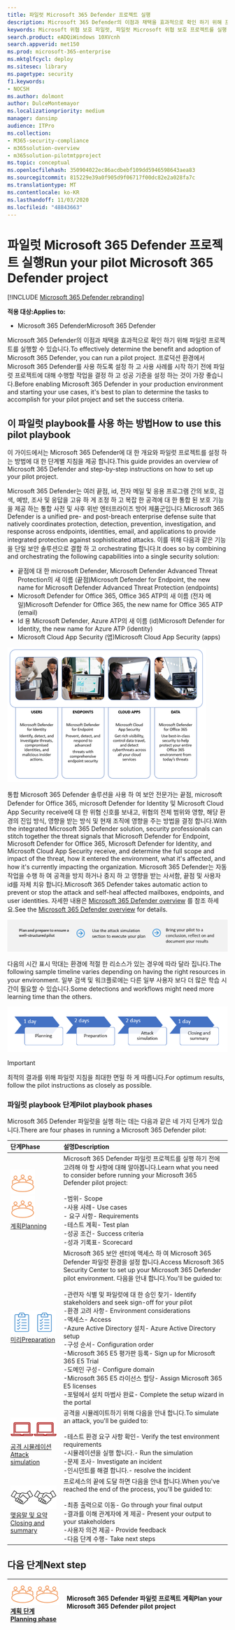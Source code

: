 ```yaml
---
title: 파일럿 Microsoft 365 Defender 프로젝트 실행
description: Microsoft 365 Defender의 이점과 채택을 효과적으로 확인 하기 위해 프로덕션 환경에서 파일럿 Microsoft 365 Defender 프로젝트를 실행 합니다.
keywords: Microsoft 위협 보호 파일럿, 파일럿 Microsoft 위협 보호 프로젝트를 실행 하 고, microsoft threat protection 파일럿 프로젝트, 사이버 보안, 고급 영구 위협, 엔터프라이즈 보안, 장치, 장치, id, 사용자, 데이터, 응용 프로그램, 인시던트, 자동화 된 조사 및 업데이트, 고급 구하기 등을 평가 합니다.
search.product: eADQiWindows 10XVcnh
search.appverid: met150
ms.prod: microsoft-365-enterprise
ms.mktglfcycl: deploy
ms.sitesec: library
ms.pagetype: security
f1.keywords:
- NOCSH
ms.author: dolmont
author: DulceMontemayor
ms.localizationpriority: medium
manager: dansimp
audience: ITPro
ms.collection:
- M365-security-compliance
- m365solution-overview
- m365solution-pilotmtpproject
ms.topic: conceptual
ms.openlocfilehash: 350904022ec86acdbebf109dd5946598643aea83
ms.sourcegitcommit: 815229e39a0f905d9f06717f00dc82e2a028fa7c
ms.translationtype: MT
ms.contentlocale: ko-KR
ms.lasthandoff: 11/03/2020
ms.locfileid: "48843663"
---
```

# <a name="run-your-pilot-microsoft-365-defender-project"></a><span data-ttu-id="f2af0-104">파일럿 Microsoft 365 Defender 프로젝트 실행</span><span class="sxs-lookup"><span data-stu-id="f2af0-104">Run your pilot Microsoft 365 Defender project</span></span> 

[!INCLUDE [Microsoft 365 Defender rebranding](../includes/microsoft-defender.md)]


<span data-ttu-id="f2af0-105">**적용 대상:**</span><span class="sxs-lookup"><span data-stu-id="f2af0-105">**Applies to:**</span></span>
- <span data-ttu-id="f2af0-106">Microsoft 365 Defender</span><span class="sxs-lookup"><span data-stu-id="f2af0-106">Microsoft 365 Defender</span></span>

<span data-ttu-id="f2af0-107">Microsoft 365 Defender의 이점과 채택을 효과적으로 확인 하기 위해 파일럿 프로젝트를 실행할 수 있습니다.</span><span class="sxs-lookup"><span data-stu-id="f2af0-107">To effectively determine the benefit and adoption of Microsoft 365 Defender, you can run a pilot project.</span></span> <span data-ttu-id="f2af0-108">프로덕션 환경에서 Microsoft 365 Defender를 사용 하도록 설정 하 고 사용 사례를 시작 하기 전에 파일럿 프로젝트에 대해 수행할 작업을 결정 하 고 성공 기준을 설정 하는 것이 가장 좋습니다.</span><span class="sxs-lookup"><span data-stu-id="f2af0-108">Before enabling Microsoft 365 Defender in your production environment and starting your use cases, it's best to plan to determine the tasks to accomplish for your pilot project and set the success criteria.</span></span> 


## <a name="how-to-use-this-pilot-playbook"></a><span data-ttu-id="f2af0-109">이 파일럿 playbook를 사용 하는 방법</span><span class="sxs-lookup"><span data-stu-id="f2af0-109">How to use this pilot playbook</span></span>

<span data-ttu-id="f2af0-110">이 가이드에서는 Microsoft 365 Defender에 대 한 개요와 파일럿 프로젝트를 설정 하는 방법에 대 한 단계별 지침을 제공 합니다.</span><span class="sxs-lookup"><span data-stu-id="f2af0-110">This guide provides an overview of Microsoft 365 Defender and step-by-step instructions on how to set up your pilot project.</span></span> 

<span data-ttu-id="f2af0-111">Microsoft 365 Defender는 여러 끝점, id, 전자 메일 및 응용 프로그램 간의 보호, 검색, 예방, 조사 및 응답을 고유 하 게 조정 하 고 복잡 한 공격에 대 한 통합 된 보호 기능을 제공 하는 통합 사전 및 사후 위반 엔터프라이즈 방어 제품군입니다.</span><span class="sxs-lookup"><span data-stu-id="f2af0-111">Microsoft 365 Defender is a unified pre- and post-breach enterprise defense suite that natively coordinates protection, detection, prevention, investigation, and response across endpoints, identities, email, and applications to provide integrated protection against sophisticated attacks.</span></span> <span data-ttu-id="f2af0-112">이를 위해 다음과 같은 기능을 단일 보안 솔루션으로 결합 하 고 orchestrating 합니다.</span><span class="sxs-lookup"><span data-stu-id="f2af0-112">It does so by combining and orchestrating the following capabilities into a single security solution:</span></span>
  - <span data-ttu-id="f2af0-113">끝점에 대 한 microsoft Defender, Microsoft Defender Advanced Threat Protection의 새 이름 (끝점)</span><span class="sxs-lookup"><span data-stu-id="f2af0-113">Microsoft Defender for Endpoint, the new name for Microsoft Defender Advanced Threat Protection (endpoints)</span></span>
  - <span data-ttu-id="f2af0-114">Microsoft Defender for Office 365, Office 365 ATP의 새 이름 (전자 메일)</span><span class="sxs-lookup"><span data-stu-id="f2af0-114">Microsoft Defender for Office 365, the new name for Office 365 ATP (email)</span></span> 
  - <span data-ttu-id="f2af0-115">Id 용 Microsoft Defender, Azure ATP의 새 이름 (id)</span><span class="sxs-lookup"><span data-stu-id="f2af0-115">Microsoft Defender for Identity, the new name for Azure ATP (identity)</span></span> 
  - <span data-ttu-id="f2af0-116">Microsoft Cloud App Security (앱)</span><span class="sxs-lookup"><span data-stu-id="f2af0-116">Microsoft Cloud App Security (apps)</span></span>

![Image of_Microsoft 365 Defender solution for users 365, for a for a for a for a for a for a for a for a 사용자](../../media/mtp/m365pillars.png)

<span data-ttu-id="f2af0-118">통합 Microsoft 365 Defender 솔루션을 사용 하 여 보안 전문가는 끝점, microsoft Defender for Office 365, microsoft Defender for Identity 및 Microsoft Cloud App Security receive에 대 한 위협 신호를 보내고, 위협의 전체 범위와 영향, 해당 환경의 진입 방식, 영향을 받는 방식 및 현재 조직에 영향을 주는 방법을 결정 합니다.</span><span class="sxs-lookup"><span data-stu-id="f2af0-118">With the integrated Microsoft 365 Defender solution, security professionals can stitch together the threat signals that Microsoft Defender for Endpoint, Microsoft Defender for Office 365, Microsoft Defender for Identity, and Microsoft Cloud App Security receive, and determine the full scope and impact of the threat, how it entered the environment, what it's affected, and how it's currently impacting the organization.</span></span> <span data-ttu-id="f2af0-119">Microsoft 365 Defender는 자동 작업을 수행 하 여 공격을 방지 하거나 중지 하 고 영향을 받는 사서함, 끝점 및 사용자 id를 자체 치유 합니다.</span><span class="sxs-lookup"><span data-stu-id="f2af0-119">Microsoft 365 Defender takes automatic action to prevent or stop the attack and self-heal affected mailboxes, endpoints, and user identities.</span></span> <span data-ttu-id="f2af0-120">자세한 내용은 [Microsoft 365 Defender overview](https://docs.microsoft.com/microsoft-365/security/mtp/microsoft-threat-protection) 를 참조 하세요.</span><span class="sxs-lookup"><span data-stu-id="f2af0-120">See the [Microsoft 365 Defender overview](https://docs.microsoft.com/microsoft-365/security/mtp/microsoft-threat-protection) for details.</span></span>

![Microsoft 365 Defender 파일럿 실행 단계](../../media/pilotphases.png)

<span data-ttu-id="f2af0-122">다음의 시간 표시 막대는 환경에 적절 한 리소스가 있는 경우에 따라 달라 집니다.</span><span class="sxs-lookup"><span data-stu-id="f2af0-122">The following sample timeline varies depending on having the right resources in your environment.</span></span> <span data-ttu-id="f2af0-123">일부 검색 및 워크플로에는 다른 일부 사용자 보다 더 많은 학습 시간이 필요할 수 있습니다.</span><span class="sxs-lookup"><span data-stu-id="f2af0-123">Some detections and workflows might need more learning time than the others.</span></span>

![Microsoft 365 Defender 파일럿 실행의 샘플 시간 표시줄](../../media/pilotimeline.png)

>[!IMPORTANT]
><span data-ttu-id="f2af0-125">최적의 결과를 위해 파일럿 지침을 최대한 면밀 하 게 따릅니다.</span><span class="sxs-lookup"><span data-stu-id="f2af0-125">For optimum results, follow the pilot instructions as closely as possible.</span></span>


### <a name="pilot-playbook-phases"></a><span data-ttu-id="f2af0-126">파일럿 playbook 단계</span><span class="sxs-lookup"><span data-stu-id="f2af0-126">Pilot playbook phases</span></span> 

<span data-ttu-id="f2af0-127">Microsoft 365 Defender 파일럿을 실행 하는 데는 다음과 같은 네 가지 단계가 있습니다.</span><span class="sxs-lookup"><span data-stu-id="f2af0-127">There are four phases in running a Microsoft 365 Defender pilot:</span></span>

|<span data-ttu-id="f2af0-128">단계</span><span class="sxs-lookup"><span data-stu-id="f2af0-128">Phase</span></span> | <span data-ttu-id="f2af0-129">설명</span><span class="sxs-lookup"><span data-stu-id="f2af0-129">Description</span></span> | 
|:-------|:-----|
| <span data-ttu-id="f2af0-130">![계획](../../media/mtp/plan.png)</span><span class="sxs-lookup"><span data-stu-id="f2af0-130">![Planning](../../media/mtp/plan.png)</span></span><br>[<span data-ttu-id="f2af0-131">계획</span><span class="sxs-lookup"><span data-stu-id="f2af0-131">Planning</span></span>](mtp-pilot-plan.md)| <span data-ttu-id="f2af0-132">Microsoft 365 Defender 파일럿 프로젝트를 실행 하기 전에 고려해 야 할 사항에 대해 알아봅니다.</span><span class="sxs-lookup"><span data-stu-id="f2af0-132">Learn what you need to consider before running your Microsoft 365 Defender pilot project:</span></span> <br><br><span data-ttu-id="f2af0-133">-범위</span><span class="sxs-lookup"><span data-stu-id="f2af0-133">- Scope</span></span> <br> <span data-ttu-id="f2af0-134">-사용 사례</span><span class="sxs-lookup"><span data-stu-id="f2af0-134">- Use cases</span></span> <br><span data-ttu-id="f2af0-135">- 요구 사항</span><span class="sxs-lookup"><span data-stu-id="f2af0-135">- Requirements</span></span> <br><span data-ttu-id="f2af0-136">-테스트 계획</span><span class="sxs-lookup"><span data-stu-id="f2af0-136">- Test plan</span></span> <br> <span data-ttu-id="f2af0-137">-성공 조건</span><span class="sxs-lookup"><span data-stu-id="f2af0-137">- Success criteria</span></span> <br> <span data-ttu-id="f2af0-138">-성과 기록표</span><span class="sxs-lookup"><span data-stu-id="f2af0-138">- Scorecard</span></span> 
| <span data-ttu-id="f2af0-139">![미리](../../media/mtp/prep.png)</span><span class="sxs-lookup"><span data-stu-id="f2af0-139">![Preparation](../../media/mtp/prep.png)</span></span> <br>[<span data-ttu-id="f2af0-140">미리</span><span class="sxs-lookup"><span data-stu-id="f2af0-140">Preparation</span></span>](mtp-evaluation.md)|  <span data-ttu-id="f2af0-141">Microsoft 365 보안 센터에 액세스 하 여 Microsoft 365 Defender 파일럿 환경을 설정 합니다.</span><span class="sxs-lookup"><span data-stu-id="f2af0-141">Access Microsoft 365 Security Center to set up your Microsoft 365 Defender pilot  environment.</span></span> <span data-ttu-id="f2af0-142">다음을 안내 합니다.</span><span class="sxs-lookup"><span data-stu-id="f2af0-142">You'll be guided to:</span></span><br><br><span data-ttu-id="f2af0-143">-관련자 식별 및 파일럿에 대 한 승인 찾기</span><span class="sxs-lookup"><span data-stu-id="f2af0-143">- Identify stakeholders and seek sign-off for your pilot</span></span> <br> <span data-ttu-id="f2af0-144">-환경 고려 사항</span><span class="sxs-lookup"><span data-stu-id="f2af0-144">- Environment considerations</span></span> <br><span data-ttu-id="f2af0-145">-액세스</span><span class="sxs-lookup"><span data-stu-id="f2af0-145">- Access</span></span> <br><span data-ttu-id="f2af0-146">-Azure Active Directory 설치</span><span class="sxs-lookup"><span data-stu-id="f2af0-146">- Azure Active Directory setup</span></span> <br> <span data-ttu-id="f2af0-147">-구성 순서</span><span class="sxs-lookup"><span data-stu-id="f2af0-147">- Configuration order</span></span> <br> <span data-ttu-id="f2af0-148">-Microsoft 365 E5 평가판 등록</span><span class="sxs-lookup"><span data-stu-id="f2af0-148">- Sign up for Microsoft 365 E5 Trial</span></span> <br> <span data-ttu-id="f2af0-149">-도메인 구성</span><span class="sxs-lookup"><span data-stu-id="f2af0-149">- Configure domain</span></span> <br><span data-ttu-id="f2af0-150">-Microsoft 365 E5 라이선스 할당</span><span class="sxs-lookup"><span data-stu-id="f2af0-150">- Assign Microsoft 365 E5 licenses</span></span> <br> <span data-ttu-id="f2af0-151">-포털에서 설치 마법사 완료</span><span class="sxs-lookup"><span data-stu-id="f2af0-151">- Complete the setup wizard in the portal</span></span>|
| <span data-ttu-id="f2af0-152">![공격 시뮬레이션](../../media/mtp/run-sim.png)</span><span class="sxs-lookup"><span data-stu-id="f2af0-152">![Attack simulation](../../media/mtp/run-sim.png)</span></span> <br>[<span data-ttu-id="f2af0-153">공격 시뮬레이션</span><span class="sxs-lookup"><span data-stu-id="f2af0-153">Attack simulation</span></span>](mtp-pilot-simulate.md) | <span data-ttu-id="f2af0-154">공격을 시뮬레이트하기 위해 다음을 안내 합니다.</span><span class="sxs-lookup"><span data-stu-id="f2af0-154">To simulate an attack, you'll be guided to:</span></span><br><br><span data-ttu-id="f2af0-155">-테스트 환경 요구 사항 확인</span><span class="sxs-lookup"><span data-stu-id="f2af0-155">- Verify the test environment requirements</span></span> <br><span data-ttu-id="f2af0-156">-시뮬레이션을 실행 합니다.</span><span class="sxs-lookup"><span data-stu-id="f2af0-156">-  Run the simulation</span></span> <br><span data-ttu-id="f2af0-157">-문제 조사</span><span class="sxs-lookup"><span data-stu-id="f2af0-157">- Investigate an incident</span></span> <br><span data-ttu-id="f2af0-158">-인시던트를 해결 합니다.</span><span class="sxs-lookup"><span data-stu-id="f2af0-158">- resolve the incident</span></span> 
| <span data-ttu-id="f2af0-159">![맺음말 및 요약](../../media/mtp/close.png)</span><span class="sxs-lookup"><span data-stu-id="f2af0-159">![Closing and summary](../../media/mtp/close.png)</span></span> <br>[<span data-ttu-id="f2af0-160">맺음말 및 요약</span><span class="sxs-lookup"><span data-stu-id="f2af0-160">Closing and summary</span></span>](mtp-pilot-close.md) | <span data-ttu-id="f2af0-161">프로세스의 끝에 도달 하면 다음을 안내 합니다.</span><span class="sxs-lookup"><span data-stu-id="f2af0-161">When you've reached the end of the process, you'll be guided to:</span></span><br><br><span data-ttu-id="f2af0-162">-최종 출력으로 이동</span><span class="sxs-lookup"><span data-stu-id="f2af0-162">- Go through your final output</span></span><br><span data-ttu-id="f2af0-163">-결과를 이해 관계자에 게 제공</span><span class="sxs-lookup"><span data-stu-id="f2af0-163">- Present your output to your stakeholders</span></span> <br><span data-ttu-id="f2af0-164">-사용자 의견 제공</span><span class="sxs-lookup"><span data-stu-id="f2af0-164">- Provide feedback</span></span> <br><span data-ttu-id="f2af0-165">-다음 단계 수행</span><span class="sxs-lookup"><span data-stu-id="f2af0-165">- Take next steps</span></span> 

## <a name="next-step"></a><span data-ttu-id="f2af0-166">다음 단계</span><span class="sxs-lookup"><span data-stu-id="f2af0-166">Next step</span></span>
|<span data-ttu-id="f2af0-167">![계획 단계](../../media/mtp/plan.png)</span><span class="sxs-lookup"><span data-stu-id="f2af0-167">![Planning phase](../../media/mtp/plan.png)</span></span> <br>[<span data-ttu-id="f2af0-168">계획 단계</span><span class="sxs-lookup"><span data-stu-id="f2af0-168">Planning phase</span></span>](mtp-pilot-plan.md) | <span data-ttu-id="f2af0-169">Microsoft 365 Defender 파일럿 프로젝트 계획</span><span class="sxs-lookup"><span data-stu-id="f2af0-169">Plan your Microsoft 365 Defender pilot project</span></span> 
|:-------|:-----|
